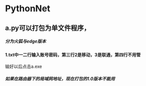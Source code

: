# PythonNet
## a.py可以打包为单文件程序，
##### 分为火狐与edge版本
#### 1.txt中一二行输入账号密码，第三行2是移动，3是联通，第四行不用管
输好以后点击a.exe

##### 如果在路由器下的局域网地址，现在打包的1.0版本不能用

